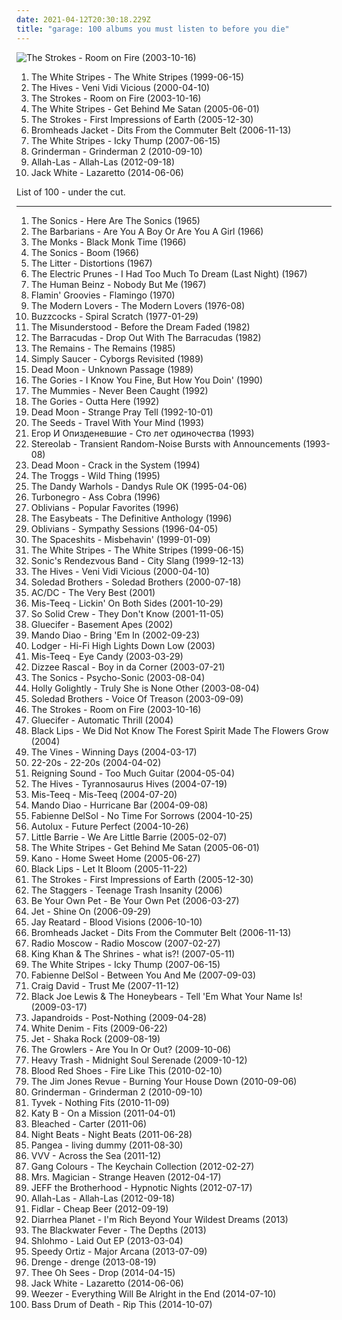 ```yaml
---
date: 2021-04-12T20:30:18.229Z
title: "garage: 100 albums you must listen to before you die"
---
```

![The Strokes - Room on Fire (2003-10-16)](http://coverartarchive.org/release/0f3cb2a7-8f63-4fd5-a331-39844400b9e4/9154355399-500.jpg "The Strokes - Room on Fire (2003-10-16)")
<ol class="albums">
<li data-cover="http://coverartarchive.org/release/06006e16-c1ca-4f8b-a629-0c2b6eb0162c/8880627069-500.jpg" data-tags="blues rock, rock, garage rock" role="button">The White Stripes - The White Stripes (1999-06-15)</li>
<li data-cover="http://coverartarchive.org/release/13e2716a-6eb4-3575-881e-bb9cf48aeda2/21761326628-500.jpg" data-tags="garage rock" role="button">The Hives - Veni Vidi Vicious (2000-04-10)</li>
<li data-cover="http://coverartarchive.org/release/0f3cb2a7-8f63-4fd5-a331-39844400b9e4/9154355399-500.jpg" data-tags="indie rock, rock" role="button">The Strokes - Room on Fire (2003-10-16)</li>
<li data-cover="http://coverartarchive.org/release/86c7166f-433c-47f1-a32d-1fa699d54b3f/4817263003-500.jpg" data-tags="rock, alternative rock" role="button">The White Stripes - Get Behind Me Satan (2005-06-01)</li>
<li data-cover="http://coverartarchive.org/release/bc6365ab-b406-4214-96f8-ec4a7070c5d5/929495400-500.jpg" data-tags="rock, indie rock" role="button">The Strokes - First Impressions of Earth (2005-12-30)</li>
<li data-cover="https://img.discogs.com/ipWNBa5vEdrGBXuCmK18AGa91SY=/fit-in/600x600/filters:strip_icc():format(jpeg):mode_rgb():quality(90)/discogs-images/R-879052-1598539550-1068.jpeg.jpg" data-tags="garage" role="button">Bromheads Jacket - Dits From the Commuter Belt (2006-11-13)</li>
<li data-cover="https://via.placeholder.com/450" data-tags="alternative rock, rock" role="button">The White Stripes - Icky Thump (2007-06-15)</li>
<li data-cover="http://coverartarchive.org/release/a9434b3e-fc13-39a1-8bce-ce0079dc1125/9576536177-500.jpg" data-tags="alternative rock, garage" role="button">Grinderman - Grinderman 2 (2010-09-10)</li>
<li data-cover="http://coverartarchive.org/release/bad4c9ec-4bcb-42a2-bdbf-b47888550ecb/18832505655-500.jpg" data-tags="psychedelic, garage rock, garage, debut album" role="button">Allah-Las - Allah-Las (2012-09-18)</li>
<li data-cover="http://coverartarchive.org/release/b5139eff-0ce6-428e-a96f-6653a68af7a2/8249629063-500.jpg" data-tags="alternative rock, blues rock, rock, garage rock" role="button">Jack White - Lazaretto (2014-06-06)</li>
</ol>
List of 100 - under the cut.
<!-- more -->

_________________

<ol class="albums">
<li data-cover="https://img.discogs.com/HLrxClv2IKZdaUuJsl2AMAqWWAY=/fit-in/589x600/filters:strip_icc():format(jpeg):mode_rgb():quality(90)/discogs-images/R-1044246-1306912408.jpeg.jpg" data-tags="garage rock, 60s" role="button">
The Sonics - Here Are The Sonics (1965)
</li>
<li data-cover="https://img.discogs.com/PIWNqwd6-_JXDXC74eV_O4_rdCw=/fit-in/600x595/filters:strip_icc():format(jpeg):mode_rgb():quality(90)/discogs-images/R-2124034-1591748913-9451.jpeg.jpg" data-tags="rock, usa, garage rock, garage, debut album, one and only album, modtoday" role="button">
The Barbarians - Are You A Boy Or Are You A Girl (1966)
</li>
<li data-cover="http://coverartarchive.org/release/7663b84e-2337-4f60-9842-10f6a9daed5d/11261431522-500.jpg" data-tags="garage rock, proto-punk, 60s" role="button">
The Monks - Black Monk Time (1966)
</li>
<li data-cover="http://coverartarchive.org/release/a6e36357-8bdc-4082-a39b-7221cf3d81c7/3370069882-500.jpg" data-tags="garage rock" role="button">
The Sonics - Boom (1966)
</li>
<li data-cover="http://coverartarchive.org/release/ac15cdd0-6501-46b8-bfe0-706d586b6eb0/9146609364-500.jpg" data-tags="psychedelic" role="button">
The Litter - Distortions (1967)
</li>
<li data-cover="http://coverartarchive.org/release/6d970594-6fa5-48ea-8eab-f0a9500047db/23090516941-500.jpg" data-tags="psychedelic" role="button">
The Electric Prunes - I Had Too Much To Dream (Last Night) (1967)
</li>
<li data-cover="https://img.discogs.com/8m_-6lygdnEbzCgx3KESBloy5hE=/fit-in/472x468/filters:strip_icc():format(jpeg):mode_rgb():quality(90)/discogs-images/R-2387817-1281102047.jpeg.jpg" data-tags="60s, psychedelic" role="button">
The Human Beinz - Nobody But Me (1967)
</li>
<li data-cover="http://coverartarchive.org/release/09487d3d-99d8-4ed2-8d0b-9ffce036fd01/13366801462-500.jpg" data-tags="studies, garage, rock and roll, proto-punk, pixies palace basement, rockitxten" role="button">
Flamin' Groovies - Flamingo (1970)
</li>
<li data-cover="http://coverartarchive.org/release/06ab427b-06b4-482a-90c3-4981c294eadd/11939995493-500.jpg" data-tags="proto-punk, 70s" role="button">
The Modern Lovers - The Modern Lovers (1976-08)
</li>
<li data-cover="http://coverartarchive.org/release/421fc416-772c-4a45-8423-cad2a39aac58/4024218987-500.jpg" data-tags="punk, martin hannett, punk rock" role="button">
Buzzcocks - Spiral Scratch (1977-01-29)
</li>
<li data-cover="http://coverartarchive.org/release/48a72d2f-67f3-4ce9-ad4e-e496c37e598f/9217533514-500.jpg" data-tags="60s, psychedelic rock" role="button">
The Misunderstood - Before the Dream Faded (1982)
</li>
<li data-cover="https://img.discogs.com/CSZD_OWQLr_T3mZs-J0KBOQnZtU=/fit-in/600x600/filters:strip_icc():format(jpeg):mode_rgb():quality(90)/discogs-images/R-3684136-1415560836-7625.jpeg.jpg" data-tags="pop, rock, 80s, power pop, jangle pop, oldies, garage, male vocalists, surf punk, close harmony" role="button">
The Barracudas - Drop Out With The Barracudas (1982)
</li>
<li data-cover="http://coverartarchive.org/release/570473fd-bf88-4237-8bbb-38c17e046c46/28758486936-500.jpg" data-tags="garage rock" role="button">
The Remains - The Remains (1985)
</li>
<li data-cover="https://img.discogs.com/GW162sGjuvEDkyUbsdnlRxhTxa0=/fit-in/170x170/filters:strip_icc():format(jpeg):mode_rgb():quality(90)/discogs-images/R-1046717-1187804998.jpeg.jpg" data-tags="psychedelic rock, garage" role="button">
Simply Saucer - Cyborgs Revisited (1989)
</li>
<li data-cover="https://img.discogs.com/HmDqWA0P6JMx7FIPMz6VB2tyg6M=/fit-in/600x570/filters:strip_icc():format(jpeg):mode_rgb():quality(90)/discogs-images/R-3009716-1446227966-6142.jpeg.jpg" data-tags="garage rock, garage, pogge" role="button">
Dead Moon - Unknown Passage (1989)
</li>
<li data-cover="http://coverartarchive.org/release/13cf05c7-49ff-4a56-870e-787b3ada35ec/23188786986-500.jpg" data-tags="90s, garage rock, garage, garage punk" role="button">
The Gories - I Know You Fine, But How You Doin' (1990)
</li>
<li data-cover="https://via.placeholder.com/450" data-tags="garage" role="button">
The Mummies - Never Been Caught (1992)
</li>
<li data-cover="http://coverartarchive.org/release/63356cd6-db86-49b7-b5bd-c558da9003b6/15994018775-500.jpg" data-tags="punk, lo-fi, garage rock, garage, crypt records" role="button">
The Gories - Outta Here (1992)
</li>
<li data-cover="https://img.discogs.com/TzaKEEp8AzrRSuQAEmINxI6rujk=/fit-in/600x587/filters:strip_icc():format(jpeg):mode_rgb():quality(90)/discogs-images/R-2083695-1466018250-4025.jpeg.jpg" data-tags="garage rock, garage, pogge" role="button">
Dead Moon - Strange Pray Tell (1992-10-01)
</li>
<li data-cover="http://coverartarchive.org/release/37b45f1d-84a7-46df-ba10-7fea7e85fa40/19827212154-500.jpg" data-tags="60s, psychedelic pop, acid, garage" role="button">
The Seeds - Travel With Your Mind (1993)
</li>
<li data-cover="https://img.discogs.com/5sd-ann7Ge6QoN6Hupq1pRjr0rs=/fit-in/600x636/filters:strip_icc():format(jpeg):mode_rgb():quality(90)/discogs-images/R-1290952-1402517988-9298.jpeg.jpg" data-tags="psychedelic rock, post-punk" role="button">
Егор И Опизденевшие - Сто лет одиночества (1993)
</li>
<li data-cover="https://img.discogs.com/ZnjYO2nVvUYeoMhGVzSn0PcUmWA=/fit-in/600x600/filters:strip_icc():format(jpeg):mode_rgb():quality(90)/discogs-images/R-69224-1539685002-6815.jpeg.jpg" data-tags="post-rock" role="button">
Stereolab - Transient Random-Noise Bursts with Announcements (1993-08)
</li>
<li data-cover="https://img.discogs.com/DTGpZl8Lzd5QlXNXnBeEQJLCBgM=/fit-in/336x334/filters:strip_icc():format(jpeg):mode_rgb():quality(90)/discogs-images/R-1912556-1252005395.jpeg.jpg" data-tags="garage, pogge" role="button">
Dead Moon - Crack in the System (1994)
</li>
<li data-cover="https://img.discogs.com/NdDnpFJPVVdRFC7Hi1VKNPKR-VQ=/fit-in/600x595/filters:strip_icc():format(jpeg):mode_rgb():quality(90)/discogs-images/R-4968035-1562664629-2575.jpeg.jpg" data-tags="60s" role="button">
The Troggs - Wild Thing (1995)
</li>
<li data-cover="http://coverartarchive.org/release/dedd148e-8556-3428-b110-367644f9a70a/16138553905-500.jpg" data-tags="psychedelic rock" role="button">
The Dandy Warhols - Dandys Rule OK (1995-04-06)
</li>
<li data-cover="http://coverartarchive.org/release/259333d4-5228-4aaa-902b-e5a56599510e/3357345493-500.jpg" data-tags="punk rock, punk" role="button">
Turbonegro - Ass Cobra (1996)
</li>
<li data-cover="https://via.placeholder.com/450" data-tags="garage punk" role="button">
Oblivians - Popular Favorites (1996)
</li>
<li data-cover="https://img.discogs.com/17WzOixKDBi1lLRHR0Y17B4Uz_o=/fit-in/600x295/filters:strip_icc():format(jpeg):mode_rgb():quality(90)/discogs-images/R-8034407-1453877047-4980.jpeg.jpg" data-tags="pop, rock, 60s, australian, psychedelic, oldies, garage, male vocalists, library, close harmony" role="button">
The Easybeats - The Definitive Anthology (1996)
</li>
<li data-cover="http://coverartarchive.org/release/62ce0d0f-f82f-4b11-94b9-023dbc6c6a27/13762331220-500.jpg" data-tags="garage" role="button">
Oblivians - Sympathy Sessions (1996-04-05)
</li>
<li data-cover="https://img.discogs.com/snd5zc8YRwRlZAO_HNk1j-6eViM=/fit-in/321x321/filters:strip_icc():format(jpeg):mode_rgb():quality(90)/discogs-images/R-1729448-1335724177.gif.jpg" data-tags="garage, garage punk, the spaceshits" role="button">
The Spaceshits - Misbehavin' (1999-01-09)
</li>
<li data-cover="http://coverartarchive.org/release/06006e16-c1ca-4f8b-a629-0c2b6eb0162c/8880627069-500.jpg" data-tags="blues rock, rock, garage rock" role="button">
The White Stripes - The White Stripes (1999-06-15)
</li>
<li data-cover="http://coverartarchive.org/release/7fa0988e-cbec-4dfa-b14a-a164dcb52413/20937641563-500.jpg" data-tags="hard rock, garage, rock and roll, rockitxten" role="button">
Sonic's Rendezvous Band - City Slang (1999-12-13)
</li>
<li data-cover="http://coverartarchive.org/release/13e2716a-6eb4-3575-881e-bb9cf48aeda2/21761326628-500.jpg" data-tags="garage rock" role="button">
The Hives - Veni Vidi Vicious (2000-04-10)
</li>
<li data-cover="http://coverartarchive.org/release/6bf0759a-5f52-4626-93fa-cac470fbd0be/15836511212-500.jpg" data-tags="usa, blues rock, garage, desert, debut album" role="button">
Soledad Brothers - Soledad Brothers (2000-07-18)
</li>
<li data-cover="http://coverartarchive.org/release/70c071e9-8d39-42a1-b6f1-ccf992f9216d/1368793994-500.jpg" data-tags="hard rock" role="button">
AC/DC - The Very Best (2001)
</li>
<li data-cover="https://img.discogs.com/zGo4NolQmfc06msn220B0hVCsIA=/fit-in/600x509/filters:strip_icc():format(jpeg):mode_rgb():quality(90)/discogs-images/R-852323-1478053257-8086.jpeg.jpg" data-tags="soul, dance, album med hot covers" role="button">
Mis-Teeq - Lickin' On Both Sides (2001-10-29)
</li>
<li data-cover="https://img.discogs.com/QyJ0OwaSmTH13Y2dumeE6EM8OE0=/fit-in/300x212/filters:strip_icc():format(jpeg):mode_rgb():quality(90)/discogs-images/R-66646-001.jpg.jpg" data-tags="british, grime" role="button">
So Solid Crew - They Don't Know (2001-11-05)
</li>
<li data-cover="http://coverartarchive.org/release/70a0f66f-f56b-439a-9e62-dce178e0565d/3330517596-500.jpg" data-tags="hard rock, garage, rock and roll, scandinavian rock" role="button">
Gluecifer - Basement Apes (2002)
</li>
<li data-cover="https://via.placeholder.com/450" data-tags="rock, indie rock" role="button">
Mando Diao - Bring 'Em In (2002-09-23)
</li>
<li data-cover="http://coverartarchive.org/release/7f065f7e-874c-4226-a56a-d04a52e3197e/16155701668-500.jpg" data-tags="indie rock" role="button">
Lodger - Hi-Fi High Lights Down Low (2003)
</li>
<li data-cover="https://img.discogs.com/cfc9e7fd50d7c9c08931869b95f6849a01d0635d/images/spacer.gif" data-tags="hip-hop, pop, soul, british, dance, rnb, garage, female vocalist, 00s, girl band" role="button">
Mis-Teeq - Eye Candy (2003-03-29)
</li>
<li data-cover="http://coverartarchive.org/release/849f67a4-a3be-429d-b310-932e316faed4/15835064453-500.jpg" data-tags="grime" role="button">
Dizzee Rascal - Boy in da Corner (2003-07-21)
</li>
<li data-cover="http://coverartarchive.org/release/dfe679d2-f250-420c-b04d-138f72ab60e1/11013234877-500.jpg" data-tags="garage rock" role="button">
The Sonics - Psycho-Sonic (2003-08-04)
</li>
<li data-cover="http://coverartarchive.org/release/30628b23-4f1b-430e-8fbb-9ae7ca378975/10566206787-500.jpg" data-tags="garage rock, female vocalists, alternative" role="button">
Holly Golightly - Truly She is None Other (2003-08-04)
</li>
<li data-cover="https://img.discogs.com/1mA_CCRJGWP_Oiac4XUAZ7edlDU=/fit-in/500x500/filters:strip_icc():format(jpeg):mode_rgb():quality(90)/discogs-images/R-1557295-1228353129.jpeg.jpg" data-tags="rock, indie rock, blues-rock, blues, garage, garage  rock" role="button">
Soledad Brothers - Voice Of Treason (2003-09-09)
</li>
<li data-cover="http://coverartarchive.org/release/0f3cb2a7-8f63-4fd5-a331-39844400b9e4/9154355399-500.jpg" data-tags="indie rock, rock" role="button">
The Strokes - Room on Fire (2003-10-16)
</li>
<li data-cover="http://coverartarchive.org/release/eb309986-5e13-44dc-bb1a-71e9a51a2afb/3330519155-500.jpg" data-tags="hard rock" role="button">
Gluecifer - Automatic Thrill (2004)
</li>
<li data-cover="https://img.discogs.com/cm8PDa8q9aWiCFc2EGXL7PNdPgs=/fit-in/600x600/filters:strip_icc():format(jpeg):mode_rgb():quality(90)/discogs-images/R-2108425-1264454888.jpeg.jpg" data-tags="indie rock, psychedelic, garage rock, psychedelic rock, garage, garage punk, the magnetic fields, garage  rock, retro county fair minstrel shit" role="button">
Black Lips - We Did Not Know The Forest Spirit Made The Flowers Grow (2004)
</li>
<li data-cover="https://img.discogs.com/3mbOIjGGDq61ImqUIBUwduKad7g=/fit-in/600x603/filters:strip_icc():format(jpeg):mode_rgb():quality(90)/discogs-images/R-484054-1525693159-1114.jpeg.jpg" data-tags="alternative rock, rock" role="button">
The Vines - Winning Days (2004-03-17)
</li>
<li data-cover="http://coverartarchive.org/release/a1e2b4bd-5248-3ce3-9852-6f6287c4543a/26328846748-500.jpg" data-tags="rock, indie rock" role="button">
22-20s - 22-20s (2004-04-02)
</li>
<li data-cover="http://coverartarchive.org/release/60fdfb96-94b0-444d-b003-f52a37e9af77/21078755241-500.jpg" data-tags="garage, 00s" role="button">
Reigning Sound - Too Much Guitar (2004-05-04)
</li>
<li data-cover="http://coverartarchive.org/release/c50d3d01-3f3a-3685-9ad6-58d7942a31be/3374165987-500.jpg" data-tags="garage rock" role="button">
The Hives - Tyrannosaurus Hives (2004-07-19)
</li>
<li data-cover="http://coverartarchive.org/release/9f847de2-2634-4f1f-b51f-d9f50b30f8cb/28395768594-500.jpg" data-tags="rnb, garage, 00s" role="button">
Mis-Teeq - Mis-Teeq (2004-07-20)
</li>
<li data-cover="https://img.discogs.com/CJ861fOtI0Gng33HQE_sqE5PSSA=/fit-in/600x521/filters:strip_icc():format(jpeg):mode_rgb():quality(90)/discogs-images/R-3566995-1521526336-9419.jpeg.jpg" data-tags="rock, indie rock" role="button">
Mando Diao - Hurricane Bar (2004-09-08)
</li>
<li data-cover="http://coverartarchive.org/release/689610ed-63d4-436c-ba17-f69b00ca9cce/2220070094-500.jpg" data-tags="french, garage, debut album" role="button">
Fabienne DelSol - No Time For Sorrows (2004-10-25)
</li>
<li data-cover="http://coverartarchive.org/release/3376bd98-51de-464c-a801-0bd4dc3d8256/24039927381-500.jpg" data-tags="shoegaze" role="button">
Autolux - Future Perfect (2004-10-26)
</li>
<li data-cover="http://coverartarchive.org/release/06808340-3ca4-46ff-845a-e8c2f431fd80/19457559018-500.jpg" data-tags="british" role="button">
Little Barrie - We Are Little Barrie (2005-02-07)
</li>
<li data-cover="http://coverartarchive.org/release/86c7166f-433c-47f1-a32d-1fa699d54b3f/4817263003-500.jpg" data-tags="rock, alternative rock" role="button">
The White Stripes - Get Behind Me Satan (2005-06-01)
</li>
<li data-cover="http://coverartarchive.org/release/a1c0ef14-a5d0-44fc-b8fb-6698d0c8133e/15330126310-500.jpg" data-tags="hiphop, hip hop, grime" role="button">
Kano - Home Sweet Home (2005-06-27)
</li>
<li data-cover="https://img.discogs.com/vEdrB4SjJ9z0apsEq6mZvwONIcg=/fit-in/200x196/filters:strip_icc():format(jpeg):mode_rgb():quality(90)/discogs-images/R-1419101-1218109391.jpeg.jpg" data-tags="garage punk" role="button">
Black Lips - Let It Bloom (2005-11-22)
</li>
<li data-cover="http://coverartarchive.org/release/bc6365ab-b406-4214-96f8-ec4a7070c5d5/929495400-500.jpg" data-tags="rock, indie rock" role="button">
The Strokes - First Impressions of Earth (2005-12-30)
</li>
<li data-cover="http://coverartarchive.org/release/02aaefe4-3a8e-49fa-95f8-adea559a8519/15902639037-500.jpg" data-tags="garage" role="button">
The Staggers - Teenage Trash Insanity (2006)
</li>
<li data-cover="http://coverartarchive.org/release/4d61abca-5c04-4eba-937b-f575cf001b4e/15756798206-500.jpg" data-tags="indie rock" role="button">
Be Your Own Pet - Be Your Own Pet (2006-03-27)
</li>
<li data-cover="https://img.discogs.com/4fUrGfPsFHBjYh100HLseNzxA1Y=/fit-in/600x450/filters:strip_icc():format(jpeg):mode_rgb():quality(90)/discogs-images/R-2533610-1289194214.jpeg.jpg" data-tags="rock, hard rock" role="button">
Jet - Shine On (2006-09-29)
</li>
<li data-cover="http://coverartarchive.org/release/e7bbdb0b-a407-3aeb-9b78-fcb5f9de9c66/8782359241-500.jpg" data-tags="garage punk" role="button">
Jay Reatard - Blood Visions (2006-10-10)
</li>
<li data-cover="https://img.discogs.com/ipWNBa5vEdrGBXuCmK18AGa91SY=/fit-in/600x600/filters:strip_icc():format(jpeg):mode_rgb():quality(90)/discogs-images/R-879052-1598539550-1068.jpeg.jpg" data-tags="garage" role="button">
Bromheads Jacket - Dits From the Commuter Belt (2006-11-13)
</li>
<li data-cover="http://coverartarchive.org/release/39ff3267-382e-45b8-bb75-e1e8588403c8/16256223840-500.jpg" data-tags="blues rock" role="button">
Radio Moscow - Radio Moscow (2007-02-27)
</li>
<li data-cover="http://coverartarchive.org/release/a0aa0306-3bbf-3c9c-b8a1-f9ccc0dc2851/4785563518-500.jpg" data-tags="garage" role="button">
King Khan & The Shrines - what is?! (2007-05-11)
</li>
<li data-cover="https://via.placeholder.com/450" data-tags="alternative rock, rock" role="button">
The White Stripes - Icky Thump (2007-06-15)
</li>
<li data-cover="http://coverartarchive.org/release/3b4617a2-f2cf-3136-aea3-04de730ca624/2220064340-500.jpg" data-tags="french, pop, british, french pop, garage, 00s, ye-ye, 2nd album" role="button">
Fabienne DelSol - Between You And Me (2007-09-03)
</li>
<li data-cover="http://coverartarchive.org/release/6f0c473d-292e-3f3f-abc0-05c6e0cfb3b2/5658758963-500.jpg" data-tags="soul, rnb" role="button">
Craig David - Trust Me (2007-11-12)
</li>
<li data-cover="http://coverartarchive.org/release/caa0e5f8-86ed-4276-9163-008cd385aa85/5728077343-500.jpg" data-tags="rhythm and blues" role="button">
Black Joe Lewis & The Honeybears - Tell 'Em What Your Name Is! (2009-03-17)
</li>
<li data-cover="http://coverartarchive.org/release/14a9f2fd-8287-4f6a-8a44-b144ad7de8c6/7779506103-500.jpg" data-tags="indie rock, garage rock, canadian" role="button">
Japandroids - Post-Nothing (2009-04-28)
</li>
<li data-cover="https://img.discogs.com/ojW82Mzsccml8bL5tyudhUt6NTY=/fit-in/400x400/filters:strip_icc():format(jpeg):mode_rgb():quality(90)/discogs-images/R-1887080-1250184895.jpeg.jpg" data-tags="rock" role="button">
White Denim - Fits (2009-06-22)
</li>
<li data-cover="https://img.discogs.com/v350uryxOhyWgdRbL1JYCLv4mRg=/fit-in/600x600/filters:strip_icc():format(jpeg):mode_rgb():quality(90)/discogs-images/R-6588227-1515430047-6152.jpeg.jpg" data-tags="rock, hard rock" role="button">
Jet - Shaka Rock (2009-08-19)
</li>
<li data-cover="http://coverartarchive.org/release/766cf545-9651-4728-85e0-230d29adf83c/15868890607-500.jpg" data-tags="surf, usa, strange, psychedelic, california, garage, debut album, the desperate kingdom of love, 30 strand grass, 4jsfolk, q3jslfm, you cant be wise and then love at the same time, track to check again, stuff i still want to discover, 2unban" role="button">
The Growlers - Are You In Or Out? (2009-10-06)
</li>
<li data-cover="https://img.discogs.com/FalvorWu-KydnD0oHsqutsWGB08=/fit-in/600x535/filters:strip_icc():format(jpeg):mode_rgb():quality(90)/discogs-images/R-1968299-1594923731-9930.jpeg.jpg" data-tags="rockabilly, usa, blues, garage" role="button">
Heavy Trash - Midnight Soul Serenade (2009-10-12)
</li>
<li data-cover="https://img.discogs.com/aA3RVJjvze2xNkabfnIrXxmeiok=/fit-in/600x525/filters:strip_icc():format(jpeg):mode_rgb():quality(90)/discogs-images/R-4743186-1533818145-8384.jpeg.jpg" data-tags="indie rock" role="button">
Blood Red Shoes - Fire Like This (2010-02-10)
</li>
<li data-cover="http://coverartarchive.org/release/f22a33cd-c49f-49bb-9da1-996780e03867/18100696029-500.jpg" data-tags="rock, garage rock" role="button">
The Jim Jones Revue - Burning Your House Down (2010-09-06)
</li>
<li data-cover="http://coverartarchive.org/release/a9434b3e-fc13-39a1-8bce-ce0079dc1125/9576536177-500.jpg" data-tags="alternative rock, garage" role="button">
Grinderman - Grinderman 2 (2010-09-10)
</li>
<li data-cover="http://coverartarchive.org/release/e549dc61-17a5-4d06-9f61-2e4158d6bb62/17988718814-500.jpg" data-tags="punk, noise rock, lo-fi, shitgaze, punk rock, garage rock, garage, no wave, garage punk" role="button">
Tyvek - Nothing Fits (2010-11-09)
</li>
<li data-cover="http://coverartarchive.org/release/51d5b8ae-a65b-4e0f-b324-a3cb263ba705/1425942008-500.jpg" data-tags="electronic, dubstep" role="button">
Katy B - On a Mission (2011-04-01)
</li>
<li data-cover="http://coverartarchive.org/release/bc72820f-cc50-47ee-8a93-25b267079a69/2816373572-500.jpg" data-tags="indie, lo-fi, garage" role="button">
Bleached - Carter (2011-06)
</li>
<li data-cover="https://img.discogs.com/WXX2I_MhqPlmmx9Q1dycpekQuJo=/fit-in/471x446/filters:strip_icc():format(jpeg):mode_rgb():quality(90)/discogs-images/R-2982964-1310331799.jpeg.jpg" data-tags="psychedelic" role="button">
Night Beats - Night Beats (2011-06-28)
</li>
<li data-cover="http://coverartarchive.org/release/bf26762d-99b2-4beb-9b2b-dd4d16f141a0/2738030386-500.jpg" data-tags="pop punk, garage rock, garage" role="button">
Pangea - living dummy (2011-08-30)
</li>
<li data-cover="https://img.discogs.com/vWlYuiXaVAkjaOIf8aGU90Qm-Eg=/fit-in/500x500/filters:strip_icc():format(jpeg):mode_rgb():quality(90)/discogs-images/R-3281466-1323779183.jpeg.jpg" data-tags="garage, uk garage" role="button">
VVV - Across the Sea (2011-12)
</li>
<li data-cover="http://coverartarchive.org/release/b7f0b7b1-f233-4712-a47d-93f465ecdb2b/6223595096-500.jpg" data-tags="downtempo" role="button">
Gang Colours - The Keychain Collection (2012-02-27)
</li>
<li data-cover="http://coverartarchive.org/release/978fed64-6d57-49a5-a2ae-e1610dd0fc72/3799345189-500.jpg" data-tags="indie, pop, rock, punk, surf, indie rock, lo-fi, garage, surf punk, garage pop" role="button">
Mrs. Magician - Strange Heaven (2012-04-17)
</li>
<li data-cover="http://coverartarchive.org/release/1785aa90-d4db-450f-87d3-f3b5f88df156/12308008960-500.jpg" data-tags="indie, rock, alternative, indie rock, psychedelic rock, garage" role="button">
JEFF the Brotherhood - Hypnotic Nights (2012-07-17)
</li>
<li data-cover="http://coverartarchive.org/release/bad4c9ec-4bcb-42a2-bdbf-b47888550ecb/18832505655-500.jpg" data-tags="psychedelic, garage rock, garage, debut album" role="button">
Allah-Las - Allah-Las (2012-09-18)
</li>
<li data-cover="http://coverartarchive.org/release/1bc2a9cc-8328-494d-b979-33e453a3be57/4200315182-500.jpg" data-tags="grunge" role="button">
Fidlar - Cheap Beer (2012-09-19)
</li>
<li data-cover="http://coverartarchive.org/release/2f72a8a5-1f77-4d8e-86bf-487f14774dd7/5091654149-500.jpg" data-tags="rock, punk, alternative, noise rock, garage rock, garage" role="button">
Diarrhea Planet - I'm Rich Beyond Your Wildest Dreams (2013)
</li>
<li data-cover="http://coverartarchive.org/release/ba826839-4930-4a65-bc49-87b3ae165c96/23564671171-500.jpg" data-tags="grunge, blues, roots, garage" role="button">
The Blackwater Fever - The Depths (2013)
</li>
<li data-cover="http://coverartarchive.org/release/b462ef87-2c38-4a96-8756-a42f0ea2aca1/3834885962-500.jpg" data-tags="garage, 2-step" role="button">
Shlohmo - Laid Out EP (2013-03-04)
</li>
<li data-cover="http://coverartarchive.org/release/d4535b53-f98d-45e0-8fce-0535265bb594/4890002121-500.jpg" data-tags="indie rock" role="button">
Speedy Ortiz - Major Arcana (2013-07-09)
</li>
<li data-cover="https://img.discogs.com/jk1sYLoZ6SO8vcZa0Z4g_nkZ79I=/fit-in/500x500/filters:strip_icc():format(jpeg):mode_rgb():quality(90)/discogs-images/R-4831499-1388054309-1654.jpeg.jpg" data-tags="garage rock" role="button">
Drenge - drenge (2013-08-19)
</li>
<li data-cover="http://coverartarchive.org/release/487e1eca-c10b-4a44-ace9-817f9e8e433a/7069468136-500.jpg" data-tags="garage rock" role="button">
Thee Oh Sees - Drop (2014-04-15)
</li>
<li data-cover="http://coverartarchive.org/release/b5139eff-0ce6-428e-a96f-6653a68af7a2/8249629063-500.jpg" data-tags="alternative rock, blues rock, rock, garage rock" role="button">
Jack White - Lazaretto (2014-06-06)
</li>
<li data-cover="http://coverartarchive.org/release/9fff52f3-67b8-46bf-93a6-ad43e285601d/8368597159-500.jpg" data-tags="rock, power pop" role="button">
Weezer - Everything Will Be Alright in the End (2014-07-10)
</li>
<li data-cover="https://img.discogs.com/u4DTOlxp9eRg2onhwu-Rx0NqeTU=/fit-in/460x459/filters:strip_icc():format(jpeg):mode_rgb():quality(90)/discogs-images/R-6121530-1411587015-7154.jpeg.jpg" data-tags="rock, alternative, garage rock" role="button">
Bass Drum of Death - Rip This (2014-10-07)
</li>
</ol>